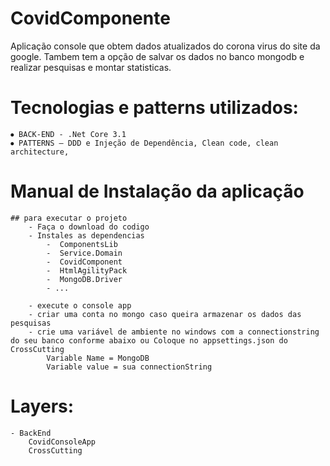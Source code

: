 # CovidComponente 

Aplicação console que obtem dados atualizados do corona virus do site da google.
Tambem tem a opção de salvar os dados no banco mongodb e realizar pesquisas e montar statisticas.

# Tecnologias e patterns utilizados:
    ⦁ BACK-END - .Net Core 3.1
    ⦁ PATTERNS – DDD e Injeção de Dependência, Clean code, clean architecture, 
    
# Manual de Instalação da aplicação

    ## para executar o projeto
        - Faça o download do codigo
        - Instales as dependencias
            -  ComponentsLib
            -  Service.Domain
            -  CovidComponent
            -  HtmlAgilityPack
            -  MongoDB.Driver
            - ...
                            
        - execute o console app
        - criar uma conta no mongo caso queira armazenar os dados das pesquisas
        - crie uma variável de ambiente no windows com a connectionstring do seu banco conforme abaixo ou Coloque no appsettings.json do CrossCutting
            Variable Name = MongoDB
            Variable value = sua connectionString
 

# Layers:

    - BackEnd
        CovidConsoleApp
        CrossCutting
       
        
   
